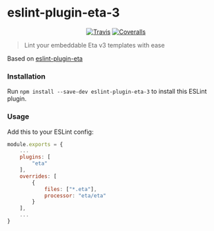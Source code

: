 # eslint-plugin-eta-3

<span align="center">

[![Travis](https://img.shields.io/travis/com/ogilvieira/eslint-plugin-eta-3/master.svg)](https://travis-ci.com/eta-dev/eslint-plugin-eta)
[![Coveralls](https://img.shields.io/coveralls/ogilvieira/eslint-plugin-eta-3.svg)](https://coveralls.io/github/eta-dev/eslint-plugin-eta)

</span>

> Lint your embeddable Eta v3 templates with ease

Based on [eslint-plugin-eta](https://github.com/eta-dev/eslint-plugin-eta) 



### Installation
Run `npm install --save-dev eslint-plugin-eta-3` to install this ESLint plugin.

### Usage
Add this to your ESLint config:
```javascript
module.exports = {
    ...
    plugins: [
        "eta"
    ],
    overrides: [
        {
            files: ["*.eta"],
            processor: "eta/eta"
        }
    ],
    ...
}
```
